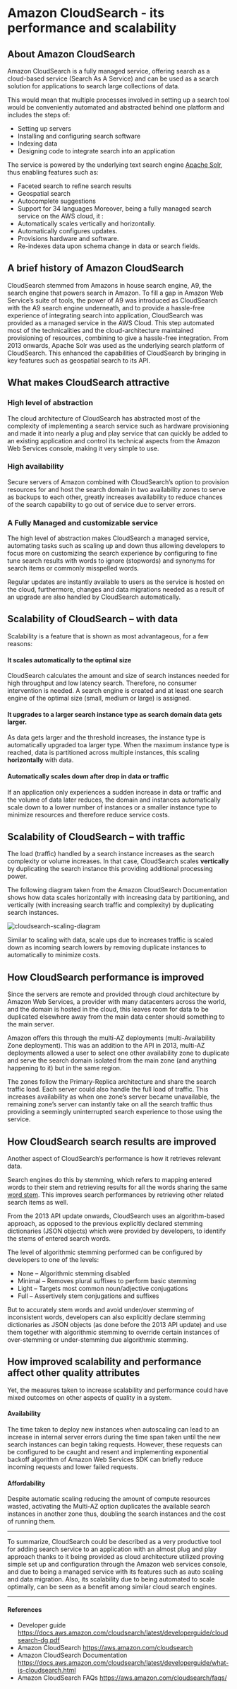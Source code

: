 # Amazon CloudSearch - its performance and scalability
## About Amazon CloudSearch
Amazon CloudSearch is a fully managed service, offering search as a cloud-based service (Search As A Service) and can be used as a search solution for applications to search large collections of data. 

This would mean that multiple processes involved in setting up a search tool would be conveniently automated and abstracted behind one platform and includes the steps of:
-	Setting up servers
-	Installing and configuring search software
-	Indexing data
-	Designing code to integrate search into an application

The service is powered by the underlying text search engine [Apache Solr](https://solr.apache.org/?trk=public_post-text), thus enabling features such as:
-	Faceted search to refine search results
-	Geospatial search
-	Autocomplete suggestions
-	Support for 34 languages
Moreover, being a fully managed search service on the AWS cloud, it :
-	Automatically scales vertically and horizontally.
-	Automatically configures updates.
-	Provisions hardware and software.
-	Re-indexes data upon schema change in data or search fields.

## A brief history of Amazon CloudSearch
CloudSearch stemmed from Amazons in house search engine, A9, the search engine that powers search in Amazon.
To fill a gap in Amazon Web Service’s suite of tools, the power of A9 was introduced as CloudSearch with the A9 search engine underneath, and to provide a hassle-free experience of integrating search into application, CloudSearch was provided as a managed service in the AWS Cloud. This step automated most of the technicalities and the cloud-architecture maintained provisioning of resources, combining to give a hassle-free integration.
From 2013 onwards, Apache Solr was used as the underlying search platform of CloudSearch. This enhanced the capabilities of CloudSearch by bringing in key features such as geospatial search to its API.


## What makes CloudSearch attractive
### High level of abstraction
The cloud architecture of CloudSearch has abstracted most of the complexity of implementing a search service such as hardware provisioning and made it into nearly a plug and play service that can quickly be added to an existing application and control its technical aspects from the Amazon Web Services console, making it very simple to use.
### High availability
Secure servers of Amazon combined with CloudSearch’s option to provision resources for and host the search domain in two availability zones to serve as backups to each other, greatly increases availability to reduce chances of the search capability to go out of service due to server errors.
### A Fully Managed and customizable service
The high level of abstraction makes CloudSearch a managed service, automating tasks such as scaling up and down thus allowing developers to focus more on customizing the search experience by configuring to fine tune search results with words to ignore (stopwords) and synonyms for search items or commonly misspelled words.

Regular updates are instantly available to users as the service is hosted on the cloud, furthermore, changes and data migrations needed as a result of an upgrade are also handled by CloudSearch automatically.

## Scalability of CloudSearch – with data
Scalability is a feature that is shown as most advantageous, for a few reasons:
#### It scales automatically to the optimal size
CloudSearch calculates the amount and size of search instances needed for high throughput and low latency search. Therefore, no consumer intervention is needed. A search engine is created and at least one search engine of the optimal size (small, medium or large) is assigned.
#### It upgrades to a larger search instance type as search domain data gets larger.
As data gets larger and the threshold increases, the instance type is automatically upgraded toa  larger type. When the maximum instance type is reached, data is partitioned across multiple instances, this scaling **horizontally** with data.

#### Automatically scales down after drop in data or traffic
If an application only experiences a sudden increase in data or traffic and the volume of data later reduces, the domain and instances automatically scale down to a lower number of instances or a smaller instance type to minimize resources and therefore reduce service costs.

## Scalability of CloudSearch – with traffic
The load (traffic) handled by a search instance increases as the search complexity or volume increases. In that case, CloudSearch scales **vertically** by duplicating the search instance this providing additional processing power.

The following diagram taken from the Amazon CloudSearch Documentation shows how data scales horizontally with increasing data by partitioning, and vertically (with increasing search traffic and complexity) by duplicating search instances.

![cloudsearch-scaling-diagram](https://user-images.githubusercontent.com/62464945/193476811-476a56ec-12f5-4ac7-9805-0959384f8bb6.png)


Similar to scaling with data, scale ups due to increases traffic is scaled down as incoming search lowers by removing duplicate instances to automatically to minimize costs.

## How CloudSearch performance is improved
Since the servers are remote and provided through cloud architecture by Amazon Web Services, a provider with many datacenters across the world, and the domain is hosted in the cloud, this leaves room for data to be duplicated elsewhere away from the main data center should something to the main server.

Amazon offers this through the multi-AZ deployments (multi-Availability Zone deployment). This was an addition to the API in 2013, multi-AZ deployments allowed a user to select one other availability zone to duplicate and serve the search domain isolated from the main zone (and anything happening to it) but in the same region.

The zones follow the Primary-Replica architecture and share the search traffic load. Each server could also handle the full load of traffic. This increases availability as when one zone’s server became unavailable, the remaining zone’s server can instantly take on all the search traffic thus providing a seemingly uninterrupted search experience to those using the service.
## How CloudSearch search results are improved
Another aspect of CloudSearch’s performance is how it retrieves relevant data.

Search engines do this by stemming, which refers to mapping entered words to their stem and retrieving results for all the words sharing the same [word stem]( https://en.wikipedia.org/wiki/Word_stem). This improves search performances by retrieving other related search items as well.

From the 2013 API update onwards, CloudSearch uses an algorithm-based approach, as opposed to the previous explicitly declared stemming dictionaries (JSON objects) which were provided by developers, to identify the stems of entered search words.

The level of algorithmic stemming performed can be configured by developers to one of the levels:
-	None – Algorithmic stemming disabled
-	Minimal – Removes plural suffixes to perform basic stemming
-	Light – Targets most common noun/adjective conjugations
-	Full – Assertively stem conjugations and suffixes 

But to accurately stem words and avoid under/over stemming of inconsistent words, developers can also explicitly declare stemming dictionaries as JSON objects (as done before the 2013 API update) and use them together with algorithmic stemming to override certain instances of over-stemming or under-stemming due algorithmic stemming.
## How improved scalability and performance affect other quality attributes
Yet, the measures taken to increase scalability and performance could have mixed outcomes on other aspects of quality in a system.
#### Availability
The time taken to deploy new instances when autoscaling can lead to an increase in internal server errors during the time span taken until the new search instances can begin taking requests.
However, these requests can be configured to be caught and resent and implementing exponential backoff algorithm of Amazon Web Services SDK can briefly reduce incoming requests and lower failed requests.

#### Affordability
Despite automatic scaling reducing the amount of compute resources wasted, activating the Multi-AZ option duplicates the available search instances in another zone thus, doubling the search instances and the cost of running them.

---
To summarize, CloudSearch could be described as a very productive tool for adding search service to an application with an almost plug and play approach thanks to it being provided as cloud architecture utilized proving simple set up and configuration through the Amazon web services console, and due to being a managed service with its features such as auto scaling and data migration. Also, its scalability due to being automated to scale optimally, can be seen as a benefit among similar cloud search engines.


---
#### References
-	Developer guide
https://docs.aws.amazon.com/cloudsearch/latest/developerguide/cloudsearch-dg.pdf
-	Amazon CloudSearch
https://aws.amazon.com/cloudsearch
-	Amazon CloudSearch Documentation
https://docs.aws.amazon.com/cloudsearch/latest/developerguide/what-is-cloudsearch.html
-	Amazon CloudSearch FAQs
 https://aws.amazon.com/cloudsearch/faqs/
